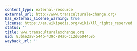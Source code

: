 ```yaml
---
content_type: external-resource
external_url: http://www.transculturalexchange.org/
has_external_license_warning: true
license: https://en.wikipedia.org/wiki/All_rights_reserved
status: ''
title: www.transculturalexchange.org
uid: 83bae2a8-544b-439c-84a6-c12d0604459b
wayback_url: ''
---
```

